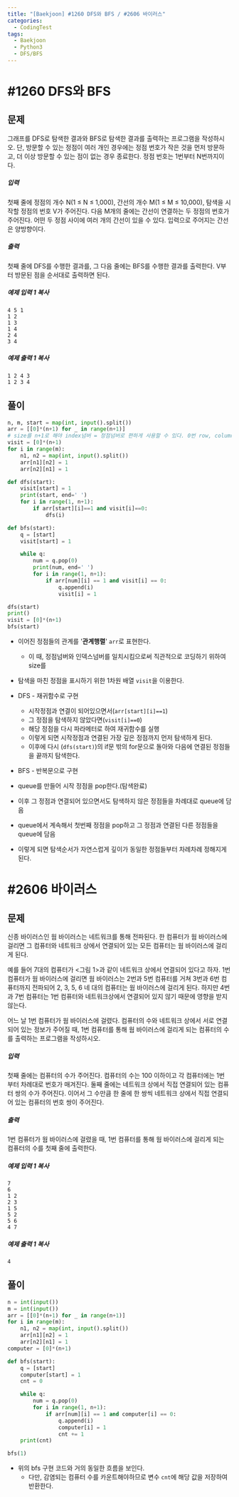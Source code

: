 ```yaml
---
title: "[Baekjoon] #1260 DFS와 BFS / #2606 바이러스"
categories:	
  - CodingTest  
tags:
  - Baekjoon
  - Python3
  - DFS/BFS
---
```


# #1260 DFS와 BFS

## 문제

그래프를 DFS로 탐색한 결과와 BFS로 탐색한 결과를 출력하는 프로그램을 작성하시오. 단, 방문할 수 있는 정점이 여러 개인 경우에는 정점 번호가 작은 것을 먼저 방문하고, 더 이상 방문할 수 있는 점이 없는 경우 종료한다. 정점 번호는 1번부터 N번까지이다.

##### 입력

첫째 줄에 정점의 개수 N(1 ≤ N ≤ 1,000), 간선의 개수 M(1 ≤ M ≤ 10,000), 탐색을 시작할 정점의 번호 V가 주어진다. 다음 M개의 줄에는 간선이 연결하는 두 정점의 번호가 주어진다. 어떤 두 정점 사이에 여러 개의 간선이 있을 수 있다. 입력으로 주어지는 간선은 양방향이다.

##### 출력

첫째 줄에 DFS를 수행한 결과를, 그 다음 줄에는 BFS를 수행한 결과를 출력한다. V부터 방문된 점을 순서대로 출력하면 된다.

##### 예제 입력 1 복사

```
4 5 1
1 2
1 3
1 4
2 4
3 4
```

##### 예제 출력 1 복사

```
1 2 4 3
1 2 3 4
```



## 풀이

```python
n, m, start = map(int, input().split())
arr = [[0]*(n+1) for _ in range(n+1)] 
# size를 n+1로 해야 index넘버 = 정점넘버로 편하게 사용할 수 있다. 0번 row, column은 쓰지 않음
visit = [0]*(n+1)
for i in range(m):
    n1, n2 = map(int, input().split())
    arr[n1][n2] = 1
    arr[n2][n1] = 1

def dfs(start):
    visit[start] = 1
    print(start, end=' ')
    for i in range(1, n+1):
        if arr[start][i]==1 and visit[i]==0:
            dfs(i)

def bfs(start):
    q = [start]
    visit[start] = 1

    while q:
        num = q.pop(0)
        print(num, end=' ')
        for i in range(1, n+1):
            if arr[num][i] == 1 and visit[i] == 0:
                q.append(i)
                visit[i] = 1

dfs(start)
print()
visit = [0]*(n+1)
bfs(start)
```

- 이어진 정점들의 관계를 '**관계행렬**' `arr`로 표현한다.
  - 이 때, 정점넘버와 인덱스넘버를 일치시킴으로써 직관적으로 코딩하기 위하여 size를 

- 탐색을 마친 정점을 표시하기 위한 1차원 배열 `visit`을 이용한다.
- DFS - 재귀함수로 구현
  - 시작정점과 연결이 되어있으면서(`arr[start][i]==1`)
  - 그 정점을 탐색하지 않았다면(`visit[i]==0`)
  - 해당 정점을 다시 파라메터로 하여 재귀함수를 실행
  - 이렇게 되면 시작정점과 연결된 가장 깊은 정점까지 먼저 탐색하게 된다. 
  - 이후에 다시 (`dfs(start)`)의 if문 밖의 for문으로 돌아와 다음에 연결된 정점들을 끝까지 탐색한다.

-  BFS - 반복문으로 구현
  - queue를 만들어 시작 정점을 pop한다.(탐색완료)
  - 이후 그 정점과 연결되어 있으면서도 탐색하지 않은 정점들을 차례대로 queue에 담음
  - queue에서 계속해서 첫번째 정점을 pop하고 그 정점과 연결된 다른 정점들을  queue에 담음
  - 이렇게 되면 탐색순서가 자연스럽게 깊이가 동일한 정점들부터 차례차례 정해지게 된다.



# #2606 바이러스

## 문제

신종 바이러스인 웜 바이러스는 네트워크를 통해 전파된다. 한 컴퓨터가 웜 바이러스에 걸리면 그 컴퓨터와 네트워크 상에서 연결되어 있는 모든 컴퓨터는 웜 바이러스에 걸리게 된다.

예를 들어 7대의 컴퓨터가 <그림 1>과 같이 네트워크 상에서 연결되어 있다고 하자. 1번 컴퓨터가 웜 바이러스에 걸리면 웜 바이러스는 2번과 5번 컴퓨터를 거쳐 3번과 6번 컴퓨터까지 전파되어 2, 3, 5, 6 네 대의 컴퓨터는 웜 바이러스에 걸리게 된다. 하지만 4번과 7번 컴퓨터는 1번 컴퓨터와 네트워크상에서 연결되어 있지 않기 때문에 영향을 받지 않는다.

어느 날 1번 컴퓨터가 웜 바이러스에 걸렸다. 컴퓨터의 수와 네트워크 상에서 서로 연결되어 있는 정보가 주어질 때, 1번 컴퓨터를 통해 웜 바이러스에 걸리게 되는 컴퓨터의 수를 출력하는 프로그램을 작성하시오.

##### 입력

첫째 줄에는 컴퓨터의 수가 주어진다. 컴퓨터의 수는 100 이하이고 각 컴퓨터에는 1번 부터 차례대로 번호가 매겨진다. 둘째 줄에는 네트워크 상에서 직접 연결되어 있는 컴퓨터 쌍의 수가 주어진다. 이어서 그 수만큼 한 줄에 한 쌍씩 네트워크 상에서 직접 연결되어 있는 컴퓨터의 번호 쌍이 주어진다.

##### 출력

1번 컴퓨터가 웜 바이러스에 걸렸을 때, 1번 컴퓨터를 통해 웜 바이러스에 걸리게 되는 컴퓨터의 수를 첫째 줄에 출력한다.

##### 예제 입력 1 복사

```
7
6
1 2
2 3
1 5
5 2
5 6
4 7
```

##### 예제 출력 1 복사

```
4
```



## 풀이

```python
n = int(input())
m = int(input())
arr = [[0]*(n+1) for _ in range(n+1)]
for i in range(m):
    n1, n2 = map(int, input().split())
    arr[n1][n2] = 1
    arr[n2][n1] = 1
computer = [0]*(n+1)

def bfs(start):
    q = [start]
    computer[start] = 1
    cnt = 0

    while q:
        num = q.pop(0)
        for i in range(1, n+1):
            if arr[num][i] == 1 and computer[i] == 0:
                q.append(i)
                computer[i] = 1
                cnt += 1
    print(cnt)

bfs(1)
```

- 위의 bfs 구현 코드와 거의 동일한 흐름을 보인다.
  - 다만, 감염되는 컴퓨터 수를 카운트해야하므로 변수 `cnt`에 해당 값을 저장하여 반환한다.

